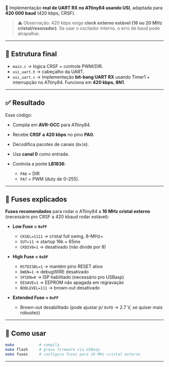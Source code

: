 🚀 Implementação **real de UART RX no ATtiny84 usando USI**, adaptada para **420 000 baud** (420 kbps, CRSF).

> ⚠️ Observação: 420 kbps exige **clock externo estável (16 ou 20 MHz cristal/resonador)**. Se usar o oscilador interno, o erro de baud pode atrapalhar.

---

## 📂 Estrutura final

* `main.c` → lógica CRSF + controle PWM/DIR.
* `usi_uart.h` → cabeçalho da UART.
* `usi_uart.c` → Implementação **bit-bang UART RX** usando Timer1 + interrupção no ATtiny84.
Funciona em **420 kbps**, **8N1**.

---

## ✅ Resultado

Esse código:

* Compila em **AVR-GCC** para ATtiny84.
* Recebe **CRSF a 420 kbps** no pino **PA0**.
* Decodifica pacotes de canais (`0x16`).
* Usa **canal 0** como entrada.
* Controla a ponte **LB1836**:

  * `PA6` = DIR
  * `PA7` = PWM (duty de 0–255).

---

## 🔹 Fuses explicados

**Fuses recomendados** para rodar o ATtiny84 a **16 MHz cristal externo** (necessário pro CRSF a 420 kbaud rodar estável):

* **Low Fuse = `0xFF`**

  * `CKSEL=1111` → cristal full swing, 8–MHz+
  * `SUT=11` → startup 16k + 65ms
  * `CKDIV8=1` → desativado (não divide por 8)

* **High Fuse = `0xDF`**

  * `RSTDISBL=1` → mantém pino RESET ativo
  * `DWEN=1` → debugWIRE desativado
  * `SPIEN=0` → ISP habilitado (necessário pro USBasp)
  * `EESAVE=1` → EEPROM não apagada em regravação
  * `BODLEVEL=111` → brown-out desativado

* **Extended Fuse = `0xFF`**

  * Brown-out desabilitado (pode ajustar p/ `0xFD` → 2.7 V, se quiser mais robustez)

---

## 🔹 Como usar

```bash
make           # compila
make flash     # grava firmware via USBasp
make fuses     # configura fuses para 16 MHz cristal externo
```

---
